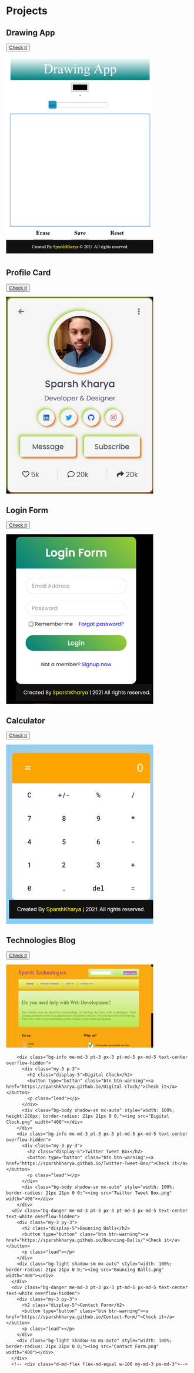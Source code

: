 <html>
<head>
    <meta charset="utf-8">
    <title>Project</title>
    <link rel="stylesheet" href="bootstrap.css">
    <link rel="stylesheet" href="Product.css">
    <link rel="icon" href="project.png">
</head>
<body>
    <h1>Projects</h1>
    <div class="d-md-flex flex-md-equal w-100 my-md-3 ps-md-3"> 
      <div class="bg-dark me-md-3 pt-3 px-3 pt-md-5 px-md-5 text-center text-white overflow-hidden">
        <div class="my-3 py-3">
          <h2 class="display-5">Drawing App</h2>
          <button type="button" class="btn btn-info"><a href="https://sparshkharya.github.io/Drawing-App/">Check it</a></button>
          <p class="lead"></p>
        </div>
        <div class="bg-light shadow-sm mx-auto" style="width: 100%;  border-radius: 21px 21px 0 0;"><img src="Drawing.png" width="400"></div>
      </div>
    </div>  
    <div class="bg-dark me-md-3 pt-3 px-3 pt-md-5 px-md-5 text-center overflow-hidden">
      <div class="my-3 p-3">
        <h2 class="display-5">Profile Card</h2>
        <button type="button" class="btn btn-info"><a href="https://sparshkharya.github.io/Profilecard/">Check it</a></button>
        <p class="lead"></p>
      </div>
      <div class="bg-light shadow-sm mx-auto" style="width: 100%; ; border-radius: 21px 21px 0 0;"><img src="Profile Card.png" width="400"></div>
    </div>
    <div class="bg-danger me-md-3 pt-3 px-3 pt-md-5 px-md-5 text-center overflow-hidden">
    <div class="my-3 py-3">
      <h2 class="display-5">Login Form</h2>
      <button type="button" class="btn btn-warning"><a href="https://sparshkharya.github.io/Login-Form/">Check it</a></button>
      <p class="lead"></p>
    </div>
    <div class="bg-light shadow-sm mx-auto" style="width: 100%;  border-radius: 21px 21px 0 0;"><img src="Login Form.png" width="400"></div>
  </div>
  <div class="bg-danger me-md-3 pt-3 px-3 pt-md-5 px-md-5 text-center overflow-hidden">
    <div class="my-3 p-3">
      <h2 class="display-5">Calculator</h2>
      <button type="button" class="btn btn-warning"><a href="https://sparshkharya.github.io/Calculator/">Check it</a></button>
      <p class="lead"></p>
    </div>
    <div class="bg-body shadow-sm mx-auto" style="width: 100%; border-radius: 21px 21px 0 0;"><img src="Calculator.png" width="400"></div>
  </div>
      <div class="bg-dark me-md-3 pt-3 px-3 pt-md-5 px-md-5 text-center text-white overflow-hidden">
      <div class="my-3 py-3">
        <h2 class="display-5">Technologies Blog</h2>
        <button type="button" class="btn btn-info"><a href="https://sparshkharya.github.io/Technology-Website/">Check it</a></button>
        <p class="lead"></p>
      </div>
      <div class="bg-light shadow-sm mx-auto" style="width: 100%;  border-radius: 21px 21px 0 0;"><img src="Technology.png" width="400"></div>
  </div>  
      
        <div class="bg-info me-md-3 pt-3 px-3 pt-md-5 px-md-5 text-center overflow-hidden">
          <div class="my-3 p-3">
            <h2 class="display-5">Digital Clock</h2>
            <button type="button" class="btn btn-warning"><a href="https://sparshkharya.github.io/Digital-Clock/">Check it</a></button>
            <p class="lead"></p>
          </div>
          <div class="bg-body shadow-sm mx-auto" style="width: 100%; height:228px; border-radius: 21px 21px 0 0;"><img src="Digital Clock.png" width="400"></div>
        </div>
        <div class="bg-info me-md-3 pt-3 px-3 pt-md-5 px-md-5 text-center overflow-hidden">
          <div class="my-3 py-3">
            <h2 class="display-5">Twitter Tweet Box</h2>
            <button type="button" class="btn btn-warning"><a href="https://sparshkharya.github.io/Twitter-Tweet-Box/">Check it</a></button>
            <p class="lead"></p>
          </div>
          <div class="bg-body shadow-sm mx-auto" style="width: 100%;  border-radius: 21px 21px 0 0;"><img src="Twitter Tweet Box.png" width="400"></div>
        </div>  
      <div class="bg-danger me-md-3 pt-3 px-3 pt-md-5 px-md-5 text-center text-white overflow-hidden">
        <div class="my-3 py-3">
          <h2 class="display-5">Bouncing Balls</h2>
          <button type="button" class="btn btn-warning"><a href="https://sparshkharya.github.io/Bouncing-Balls/">Check it</a></button>
          <p class="lead"></p>
        </div>
        <div class="bg-light shadow-sm mx-auto" style="width: 100%;  border-radius: 21px 21px 0 0;"><img src="Bouncing Balls.png" width="400"></div>
      </div>
      <div class="bg-danger me-md-3 pt-3 px-3 pt-md-5 px-md-5 text-center text-white overflow-hidden">
        <div class="my-3 py-3">
          <h2 class="display-5">Contact Form</h2>
          <button type="button" class="btn btn-warning"><a href="https://sparshkharya.github.io/Contact-Form/">Check it</a></button>
          <p class="lead"></p>
        </div>
        <div class="bg-light shadow-sm mx-auto" style="width: 100%;  border-radius: 21px 21px 0 0;"><img src="Contact Form.png" width="400"></div>
      </div>
      <!-- <div class="d-md-flex flex-md-equal w-100 my-md-3 ps-md-3">-->      
</body>
</html>
